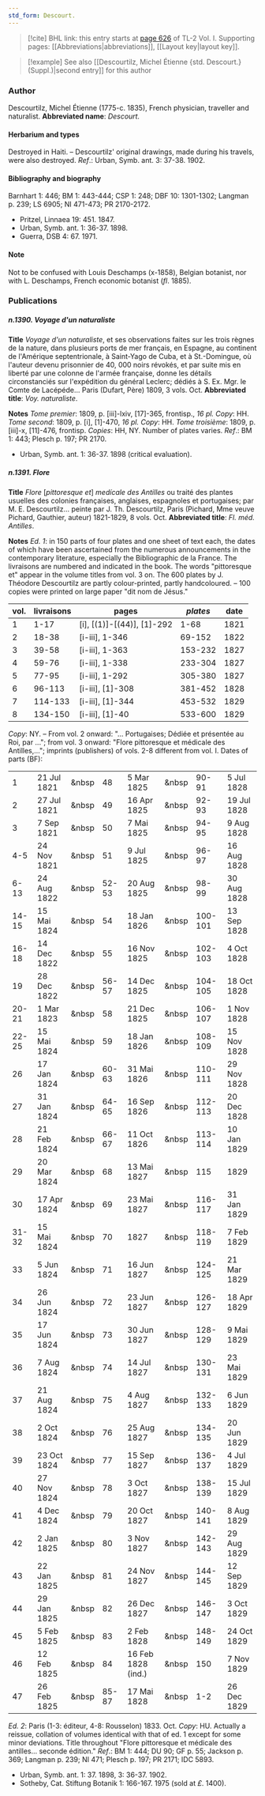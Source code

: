 ```yaml
---
std_form: Descourt.
---
```


> [!cite] BHL link: this entry starts at [page 626](https://www.biodiversitylibrary.org/page/33120757) of TL-2 Vol. I.
> Supporting pages: [[Abbreviations|abbreviations]], [[Layout key|layout key]].

> [!example] See also [[Descourtilz, Michel Étienne {std. Descourt.} (Suppl.)|second entry]] for this author

### Author

Descourtilz, Michel Étienne (1775-c. 1835), French physician, traveller and naturalist. 
**Abbreviated name**: *Descourt.*

#### Herbarium and types

Destroyed in Haiti. – Descourtilz' original drawings, made during his travels, were also destroyed.
*Ref*.: Urban, Symb. ant. 3: 37-38. 1902.

#### Bibliography and biography

Barnhart 1: 446; BM 1: 443-444; CSP 1: 248; DBF 10: 1301-1302; Langman p. 239; LS 6905; NI 471-473; PR 2170-2172.
- Pritzel, Linnaea 19: 451. 1847.
- Urban, Symb. ant. 1: 36-37. 1898.
- Guerra, DSB 4: 67. 1971.

#### Note

Not to be confused with Louis Deschamps (x-1858), Belgian botanist, nor with L. Deschamps, French economic botanist (*fl*. 1885).

### Publications

##### n.1390. Voyage d'un naturaliste

**Title**
*Voyage d'un naturaliste*, et ses observations faites sur les trois règnes de la nature, dans plusieurs ports de mer français, en Espagne, au continent de l'Amérique septentrionale, à Saint-Yago de Cuba, et à St.-Domingue, où l'auteur devenu prisonnier de 40, 000 noirs révokés, et par suite mis en liberté par une colonne de l'armée française, donne les détails circonstanciés sur l'expédition du général Leclerc; dédiés à S. Ex. Mgr. le Comte de Lacépéde... Paris (Dufart, Père) 1809, 3 vols. Oct.
**Abbreviated title**: *Voy. naturaliste*.

**Notes**
*Tome premier*: 1809, p. \[iii\]-lxiv, \[17\]-365, frontisp., *16 pl. Copy*: HH.
*Tome second*: 1809, p. \[i\], \[1\]-470, *16 pl. Copy*: HH.
*Tome troisième*: 1809, p. \[iii\]-x, \[11\]-476, frontisp. *Copies*: HH, NY. Number of plates varies.
*Ref*.: BM 1: 443; Plesch p. 197; PR 2170.
- Urban, Symb. ant. 1: 36-37. 1898 (critical evaluation).

##### n.1391. Flore

**Title**
*Flore* \[*pittoresque et*\] *medícale des Antilles* ou traité des plantes usuelles des colonies françaises, anglaises, espagnoles et portugaises; par M. E. Descourtilz... peinte par J. Th. Descourtilz, Paris (Pichard, Mme veuve Pichard, Gauthier, auteur) 1821-1829, 8 vols. Oct.
**Abbreviated title**: *Fl. méd. Antilles*.

**Notes**
*Ed. 1*: in 150 parts of four plates and one sheet of text each, the dates of which have been ascertained from the numerous announcements in the contemporary literature, especially the Bibliographic de la France. The livraisons are numbered and indicated in the book. The words "pittoresque et" appear in the volume titles from vol. 3 on. The 600 plates by J. Théodore Descourtilz are partly colour-printed, partly handcoloured. – 100 copies were printed on large paper "dit nom de Jésus."

|vol.	|livraisons	|pages	|*plates*	|date|
|---	|---	|---	|---	|---	|
|1	|1-17	|\[i\], \[(1)\]-\[(44)\], \[1\]-292	|1-68	|1821|
|2	|18-38	|\[i-iii\], 1-346	|69-152	|1822|
|3	|39-58	|\[i-iii\], 1-363	|153-232	|1827|
|4	|59-76	|\[i-iii\], 1-338	|233-304	|1827|
|5	|77-95	|\[i-iii\], 1-292	|305-380	|1827|
|6	|96-113	|\[i-iii\], \[1\]-308	|381-452	|1828|
|7	|114-133	|\[i-iii\], \[1\]-344	|453-532	|1829|
|8	|134-150	|\[i-iii\], \[1\]-40	|533-600	|1829|

*Copy*: NY. – From vol. 2 onward: "... Portugaises; Dédiée et présentée au Roi, par ..."; from vol. 3 onward: "Flore pittoresque et médicale des Antilles,..."; imprints (publishers) of vols. 2-8 different from vol. I. Dates of parts (BF):

| | | | | | | | |
|---|---|---|---|---|---|---|---|
|1	|21 Jul 1821	| &nbsp|48	|5 Mar 1825	| &nbsp|90-91	|5 Jul 1828
|2	|27 Jul 1821	| &nbsp|49	|16 Apr 1825	| &nbsp|92-93	|19 Jul 1828
|3	|7 Sep 1821	| &nbsp|50	|7 Mai 1825	| &nbsp|94-95	|9 Aug 1828
|4-5	|24 Nov 1821	| &nbsp|51	|9 Jul 1825	| &nbsp|96-97	|16 Aug 1828
|6-13	|24 Aug 1822	| &nbsp|52-53	|20 Aug 1825	| &nbsp|98-99	|30 Aug 1828
|14-15	|15 Mai 1824	| &nbsp|54	|18 Jan 1826	| &nbsp|100-101	|13 Sep 1828
|16-18	|14 Dec 1822	| &nbsp|55	|16 Nov 1825	| &nbsp|102-103	|4 Oct 1828
|19	|28 Dec 1822	| &nbsp|56-57	|14 Dec 1825	| &nbsp|104-105	|18 Oct 1828
|20-21	|1 Mar 1823	| &nbsp|58	|21 Dec 1825	| &nbsp|106-107	|1 Nov 1828
|22-25	|15 Mai 1824	| &nbsp|59	|18 Jan 1826	| &nbsp|108-109	|15 Nov 1828
|26	|17 Jan 1824	| &nbsp|60-63	|31 Mai 1826	| &nbsp|110-111	|29 Nov 1828
|27	|31 Jan 1824	| &nbsp|64-65	|16 Sep 1826	| &nbsp|112-113	|20 Dec 1828
|28	|21 Feb 1824	| &nbsp|66-67	|11 Oct 1826	| &nbsp|113-114	|10 Jan 1829
|29	|20 Mar 1824	| &nbsp|68	|13 Mai 1827	| &nbsp|115	|1829
|30	|17 Apr 1824	| &nbsp|69	|23 Mai 1827	| &nbsp|116-117	|31 Jan 1829
|31-32	|15 Mai 1824	| &nbsp|70	|1827	| &nbsp|118-119	|7 Feb 1829
|33	|5 Jun 1824	| &nbsp|71	|16 Jun 1827	| &nbsp|124-125	|21 Mar 1829
|34	|26 Jun 1824	| &nbsp|72	|23 Jun 1827	| &nbsp|126-127	|18 Apr 1829
|35	|17 Jun 1824	| &nbsp|73	|30 Jun 1827	| &nbsp|128-129	|9 Mai 1829
|36	|7 Aug 1824	| &nbsp|74	|14 Jul 1827	| &nbsp|130-131	|23 Mai 1829
|37	|21 Aug 1824	| &nbsp|75	|4 Aug 1827	| &nbsp|132-133	|6 Jun 1829
|38	|2 Oct 1824	| &nbsp|76	|25 Aug 1827	| &nbsp|134-135	|20 Jun 1829
|39	|23 Oct 1824	| &nbsp|77	|15 Sep 1827	| &nbsp|136-137	|4 Jul 1829
|40	|27 Nov 1824	| &nbsp|78	|3 Oct 1827	| &nbsp|138-139	|15 Jul 1829
|41	|4 Dec 1824	| &nbsp|79	|20 Oct 1827	| &nbsp|140-141	|8 Aug 1829
|42	|2 Jan 1825	| &nbsp|80	|3 Nov 1827	| &nbsp|142-143	|29 Aug 1829
|43	|22 Jan 1825	| &nbsp|81	|24 Nov 1827	| &nbsp|144-145	|12 Sep 1829
|44	|29 Jan 1825	| &nbsp|82	|26 Dec 1827	| &nbsp|146-147	|3 Oct 1829
|45	|5 Feb 1825	| &nbsp|83	|2 Feb 1828	| &nbsp|148-149	|24 Oct 1829
|46	|12 Feb 1825	| &nbsp|84	|16 Feb 1828 (ind.)	| &nbsp|150	|7 Nov 1829
|47	|26 Feb 1825	| &nbsp|85-87	|17 Mai 1828	| &nbsp| 1-2	|26 Dec 1829

*Ed. 2*: Paris (1-3: éditeur, 4-8: Rousselon) 1833. Oct. *Copy*: HU. Actually a reissue, collation of volumes identical with that of ed. 1 except for some minor deviations. Title throughout "Flore pittoresque et médicale des antilles... seconde édition."
*Ref*.: BM 1: 444; DU 90; GF p. 55; Jackson p. 369; Langman p. 239; NI 471; Plesch p. 197; PR 2171; IDC 5893.
- Urban, Symb. ant. 1: 37. 1898, 3: 36-37. 1902.
- Sotheby, Cat. Stiftung Botanik 1: 166-167. 1975 (sold at *£*. 1400).

